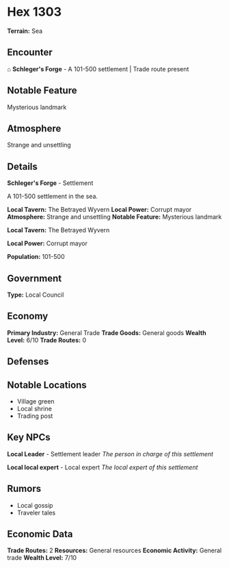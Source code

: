 # Hex 1303

**Terrain:** Sea

## Encounter
⌂ **Schleger's Forge** - A 101-500 settlement | Trade route present

## Notable Feature
Mysterious landmark

## Atmosphere
Strange and unsettling

## Details
**Schleger's Forge** - Settlement

A 101-500 settlement in the sea.

**Local Tavern:** The Betrayed Wyvern
**Local Power:** Corrupt mayor
**Atmosphere:** Strange and unsettling
**Notable Feature:** Mysterious landmark

**Local Tavern:** The Betrayed Wyvern

**Local Power:** Corrupt mayor

**Population:** 101-500

## Government
**Type:** Local Council

## Economy
**Primary Industry:** General Trade
**Trade Goods:** General goods
**Wealth Level:** 6/10
**Trade Routes:** 0

## Defenses

## Notable Locations
- Village green
- Local shrine
- Trading post

## Key NPCs
**Local Leader** - Settlement leader
*The person in charge of this settlement*

**Local local expert** - Local expert
*The local expert of this settlement*

## Rumors
- Local gossip
- Traveler tales

## Economic Data
**Trade Routes:** 2
**Resources:** General resources
**Economic Activity:** General trade
**Wealth Level:** 7/10
